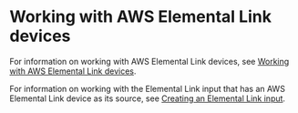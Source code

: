 # Working with AWS Elemental Link devices<a name="link-see"></a>

For information on working with AWS Elemental Link devices, see [Working with AWS Elemental Link devices](feature-elink.md)\.

For information on working with the Elemental Link input that has an AWS Elemental Link device as its source, see [Creating an Elemental Link input](input-create-link-device.md)\.